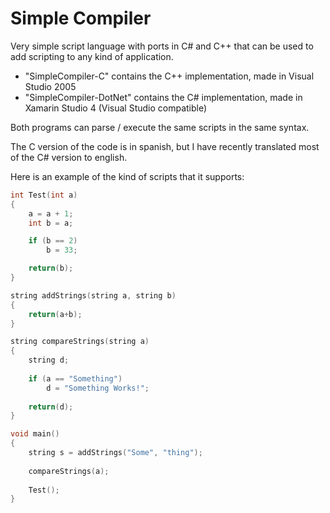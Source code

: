 Simple Compiler
===============

Very simple script language with ports in C# and C++ that can be used to add scripting to any kind of application.

- "SimpleCompiler-C" contains the C++ implementation, made in Visual Studio 2005
- "SimpleCompiler-DotNet" contains the C# implementation, made in Xamarin Studio 4 (Visual Studio compatible)

Both programs can parse / execute the same scripts in the same syntax.

The C version of the code is in spanish, but I have recently translated most of the C# version to english.

Here is an example of the kind of scripts that it supports:
```C
int Test(int a) 
{
	a = a + 1;
	int b = a;

	if (b == 2)
		b = 33;

	return(b);
}

string addStrings(string a, string b)
{
	return(a+b);
}

string compareStrings(string a)
{
	string d;
	
	if (a == "Something")
		d = "Something Works!";
		
	return(d);		
}

void main()
{
	string s = addStrings("Some", "thing");
	
	compareStrings(a);
	
	Test();
}
```
